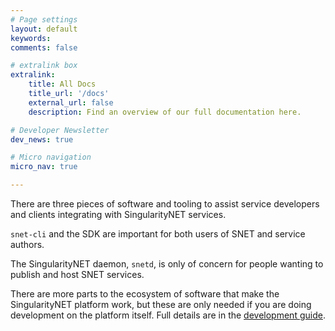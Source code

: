 ```yaml
---
# Page settings
layout: default
keywords:
comments: false

# extralink box
extralink:
    title: All Docs
    title_url: '/docs'
    external_url: false
    description: Find an overview of our full documentation here.

# Developer Newsletter
dev_news: true

# Micro navigation
micro_nav: true

---
```


There are three pieces of software and tooling to assist service developers and clients integrating with SingularityNET services.

`snet-cli` and the SDK are important for both users of SNET and service authors.

The SingularityNET daemon, `snetd`, is only of concern for people wanting to publish and host SNET services.

There are more parts to the ecosystem of software that make the SingularityNET platform work, but these are only needed if you are doing development on the platform itself. Full details are in the [development guide](/docs/development).